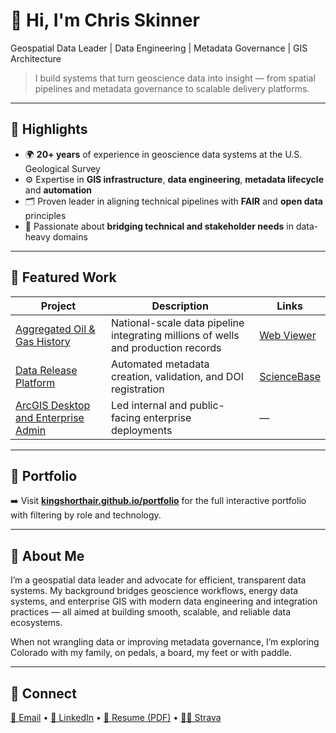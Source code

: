 # 👋 Hi, I'm Chris Skinner
Geospatial Data Leader | Data Engineering | Metadata Governance | GIS Architecture

> I build systems that turn geoscience data into insight — from spatial pipelines and metadata governance to scalable delivery platforms.

---

## 🧱 Highlights
- 🌍 **20+ years** of experience in geoscience data systems at the U.S. Geological Survey  
- ⚙️ Expertise in **GIS infrastructure**, **data engineering**, **metadata lifecycle** and  **automation**  
- 🗂️ Proven leader in aligning technical pipelines with **FAIR** and **open data** principles  
- 🤝 Passionate about **bridging technical and stakeholder needs** in data-heavy domains  

---

## 🚀 Featured Work
| Project | Description | Links |
|----------|--------------|-------|
| [Aggregated Oil & Gas History](https://kingshorthair.github.io/#role=Data%20Engineering) | National-scale data pipeline integrating millions of wells and production records | [Web Viewer](https://certmapper.cr.usgs.gov/data/apps/oil_gas_cells/) |
| [Data Release Platform](https://kingshorthair.github.io/#role=Product%20Owner) | Automated metadata creation, validation, and DOI registration | [ScienceBase](https://www.sciencebase.gov/catalog/folder/59cab03de4b017cf314094df/) |
| [ArcGIS Desktop and Enterprise Admin](https://kingshorthair.github.io/#role=Geospatial) | Led internal and public-facing enterprise deployments | — |

---

## 📘 Portfolio
➡️ Visit **[kingshorthair.github.io/portfolio](https://kingshorthair.github.io/portfolio)** for the full interactive portfolio with filtering by role and technology.

---

## 🧭 About Me
I’m a geospatial data leader and advocate for efficient, transparent data systems. My background bridges geoscience workflows, energy data systems, and enterprise GIS with modern data engineering and integration practices — all aimed at building smooth, scalable, and reliable data ecosystems.

When not wrangling data or improving metadata governance, I’m exploring Colorado with my family, on pedals, a board, my feet or with paddle.

---

## 🔗 Connect
[📧 Email](mailto:kingshorthair@gmail.com) • [💼 LinkedIn](https://www.linkedin.com/in/chriscskinner/) • [📄 Resume (PDF)](./resume.pdf)  •  [🏃‍♂️ Strava](https://www.strava.com/athletes/111749)

